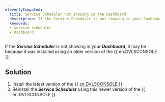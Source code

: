```yaml
---
eleventyComputed:
  title: Service Scheduler not showing in the Dashboard
  description: If the Service Scheduler is not showing in your Dashboard, it may be because it was installed using an older version of the {{ en.DVLSCONSOLE }}.
  keywords:
  - service scheduler
  - dashboard
---
```

If the ***Service Scheduler*** is not showing in your ***Dashboard***, it may be because it was installed using an older version of the {{ en.DVLSCONSOLE }}.

## Solution

1. Install the latest version of the [{{ en.DVLSCONSOLE }}](https://devolutions.net/server/home/download).
1. Reinstall the ***Service Scheduler*** using this newer version of the {{ en.DVLSCONSOLE }}.
